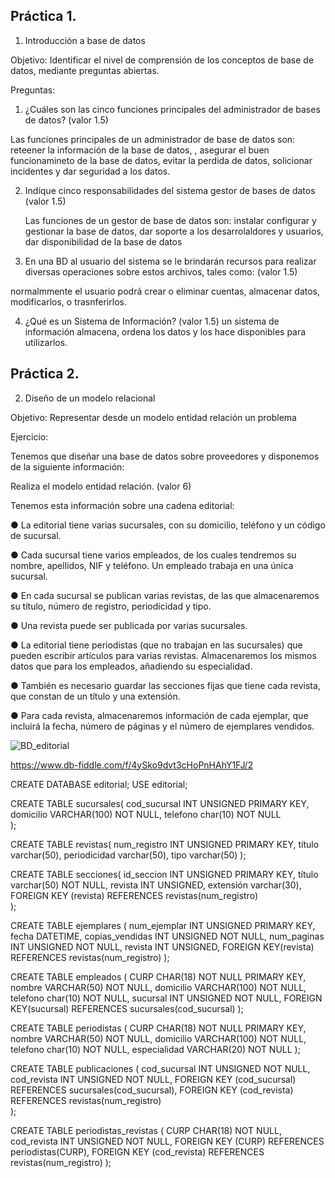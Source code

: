 ## Práctica 1.

1. Introducción a base de datos

Objetivo: Identificar el nivel de comprensión de los conceptos de base de datos,
mediante preguntas abiertas.
 
Preguntas:

1. ¿Cuáles son las cinco funciones principales del administrador de bases de datos?
(valor 1.5)

  Las funciones principales de un administrador de base de datos son: reteener la información de la base de datos, , asegurar el buen funcionamineto de la base de datos, evitar la perdida de datos, solicionar incidentes y dar seguridad a los datos.

2. Indíque cinco responsabilidades del sistema gestor de bases de datos (valor 1.5)

   Las funciones de un gestor de base de datos son: instalar configurar y gestionar la base de datos, dar soporte a los desarrolaldores y usuarios, dar disponibilidad de la base de datos

3. En una BD al usuario del sistema se le brindarán recursos para realizar diversas
operaciones sobre estos archivos, tales como: (valor 1.5)

normalmmente el usuario podrá crear o eliminar cuentas, almacenar datos, modificarlos, o trasnferirlos.

4. ¿Qué es un Sistema de Información? (valor 1.5)
 un sistema de información almacena, ordena los datos y los hace disponibles para utilizarlos.



## Práctica 2.

2. Diseño de un modelo relacional

Objetivo: Representar desde un modelo entidad relación un problema


Ejercicio:

Tenemos que diseñar una base de datos sobre proveedores y disponemos de la siguiente
información:

Realiza el modelo entidad relación. (valor 6)

Tenemos esta información sobre una cadena editorial:

● La editorial tiene varias sucursales, con su domicilio, teléfono y un código de
sucursal.

● Cada sucursal tiene varios empleados, de los cuales tendremos su nombre,
apellidos, NIF y teléfono. Un empleado trabaja en una única sucursal.

● En cada sucursal se publican varias revistas, de las que almacenaremos su título,
número de registro, periodicidad y tipo.

● Una revista puede ser publicada por varias sucursales.

● La editorial tiene periodistas (que no trabajan en las sucursales) que pueden
escribir artículos para varias revistas. Almacenaremos los mismos datos que para
los empleados, añadiendo su especialidad.

● También es necesario guardar las secciones fijas que tiene cada revista, que
constan de un título y una extensión.

● Para cada revista, almacenaremos información de cada ejemplar, que incluirá la
fecha, número de páginas y el número de ejemplares vendidos.

![BD_editorial](https://user-images.githubusercontent.com/19659201/170140430-1eb5fc2e-411b-464b-9f32-bf77e2b8b63e.jpg)



https://www.db-fiddle.com/f/4ySko9dvt3cHoPnHAhY1FJ/2

CREATE DATABASE editorial;
USE editorial;
 
CREATE TABLE sucursales(
  cod_sucursal INT UNSIGNED PRIMARY KEY,
  domicilio VARCHAR(100) NOT NULL,
  telefono char(10) NOT NULL  
);

CREATE TABLE revistas(
  num_registro INT UNSIGNED PRIMARY KEY,
  título varchar(50),
  periodicidad varchar(50),
  tipo varchar(50)
);
 
CREATE TABLE secciones(
  id_seccion INT UNSIGNED PRIMARY KEY,
  título varchar(50) NOT NULL,
  revista INT UNSIGNED,
  extensión varchar(30),
  FOREIGN KEY (revista) REFERENCES revistas(num_registro)  
);
 
CREATE TABLE ejemplares (
  num_ejemplar INT UNSIGNED PRIMARY KEY,
  fecha DATETIME,
  copias_vendidas INT UNSIGNED NOT NULL,
  num_paginas INT UNSIGNED NOT NULL,
  revista INT UNSIGNED,
  FOREIGN KEY(revista) REFERENCES revistas(num_registro)
);
 
CREATE TABLE empleados (
  CURP CHAR(18) NOT NULL PRIMARY KEY,
  nombre VARCHAR(50) NOT NULL,
  domicilio VARCHAR(100) NOT NULL,
  telefono char(10) NOT NULL,
  sucursal INT UNSIGNED NOT NULL,
  FOREIGN KEY(sucursal) REFERENCES sucursales(cod_sucursal)
);


CREATE TABLE periodistas (
  CURP CHAR(18) NOT NULL PRIMARY KEY,
  nombre VARCHAR(50) NOT NULL,
  domicilio VARCHAR(100) NOT NULL,
  telefono char(10) NOT NULL,
  especialidad VARCHAR(20) NOT NULL
 );
 
 CREATE TABLE publicaciones (
   cod_sucursal INT UNSIGNED NOT NULL,
   cod_revista INT UNSIGNED NOT NULL,
   FOREIGN KEY (cod_sucursal) REFERENCES sucursales(cod_sucursal),
   FOREIGN KEY (cod_revista) REFERENCES revistas(num_registro)   
 );

CREATE TABLE periodistas_revistas (
  CURP CHAR(18) NOT NULL,
  cod_revista INT UNSIGNED NOT NULL,
  FOREIGN KEY (CURP) REFERENCES periodistas(CURP),
  FOREIGN KEY (cod_revista) REFERENCES revistas(num_registro) 
);



